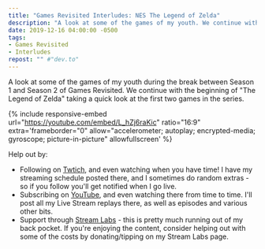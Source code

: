 ```yaml
---
title: "Games Revisited Interludes: NES The Legend of Zelda"
description: "A look at some of the games of my youth. We continue with the first two games in the Legend of Zelda series."
date: 2019-12-16 04:00:00 -0500
tags:
- Games Revisited
- Interludes
repost: "" #"dev.to"
---
```


A look at some of the games of my youth during the break between Season 1 and Season 2 of Games Revisited. We continue with the beginning of "The Legend of Zelda" taking a quick look at the first two games in the series.
<!--more-->


{% include responsive-embed url="https://youtube.com/embed/L_hZj6raKic" ratio="16:9" extra='frameborder="0" allow="accelerometer; autoplay; encrypted-media; gyroscope; picture-in-picture" allowfullscreen' %}

Help out by:
 * Following on [Twtich](https://twitch.tv/AnonJr_Live), and even watching when you have time! I have my streaming schedule posted there, and I sometimes do random extras - so if you follow you'll get notified when I go live.
 * Subscribing on [YouTube](http://www.youtube.com/channel/UCXafqhKHbkSUIrq0LAuu0tw), and even watching there from time to time. I'll post all my Live Stream replays there, as well as episodes and various other bits.
 * Support through [Stream Labs](https://streamlabs.com/anonjr_live) - this is pretty much running out of my back pocket. If you're enjoying the content, consider helping out with some of the costs by donating/tipping on my Stream Labs page.